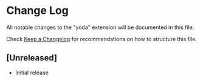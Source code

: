 # Change Log

All notable changes to the "yoda" extension will be documented in this file.

Check [Keep a Changelog](http://keepachangelog.com/) for recommendations on how to structure this file.

## [Unreleased]

- Initial release